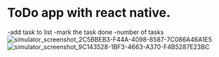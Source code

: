 # ToDo app with react native.
-add task to list
-mark the task done
-number of tasks
![simulator_screenshot_2C5BBEB3-F44A-4098-8587-7C086A46A1E5](https://user-images.githubusercontent.com/92800666/222910985-3a03e9f0-8914-48df-98a0-243e170b9152.png)
![simulator_screenshot_9C143528-1BF3-4663-A370-F4B5287E23BC](https://user-images.githubusercontent.com/92800666/222911338-412ba4a5-c5c8-4849-9725-6aedccdf277c.png)
